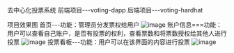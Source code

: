 去中心化投票系统
前端项目---voting-dapp
后端项目---voting-hardhat

项目效果图
首页---功能：管理员分发票权给用户
![image](https://github.com/user-attachments/assets/1ae7b0c0-2951-4ba5-bda8-5e2e9a4d6044)
账户信息===功能：用户可以查看自己账户，是否有投票的权利，查看票数和将票数授权给其他人进行投票
![image](https://github.com/user-attachments/assets/b22c8806-6d3f-4ded-9817-7fd473ba5711)
投票看板---功能：用户可以在该界面的内容进行投票
![image](https://github.com/user-attachments/assets/0c427a17-b6f9-4738-befe-9b9f698ff5e1)
